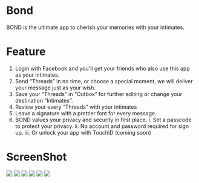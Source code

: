 # Bond
BOND is the ultimate app to cherish your memories with your intimates.


# Feature
1. Login with Facebook and you'll get your friends who also use this app as your intimates.
2. Send “Threads” in no time, or choose a special moment, we will deliver your message just as your wish.
3. Save your “Threads” in “Outbox” for further editing or change your destination “Intimates”.
4. Review your every “Threads” with your intimates
5. Leave a signature with a prettier font for every message.
6. BOND values your privacy and security in first place.
    i. Set a passcode to protect your privacy.
    ii. No account and password required for sign up.
    iii. Or unlock your app with TouchID (coming soon)


# ScreenShot
![](https://github.com/michaelrevlis/Bond/blob/master/screenshot/Bond_intimates.jpg)
![](https://github.com/michaelrevlis/Bond/blob/master/screenshot/Bond_thread.png)
![](https://github.com/michaelrevlis/Bond/blob/master/screenshot/Bond_singlebond.png)
![](https://github.com/michaelrevlis/Bond/blob/master/screenshot/Bond_screenlock.jpg)
![](https://github.com/michaelrevlis/Bond/blob/master/screenshot/Bond_edit1.jpg)
![](https://github.com/michaelrevlis/Bond/blob/master/screenshot/Bond_edit2.jpg)
